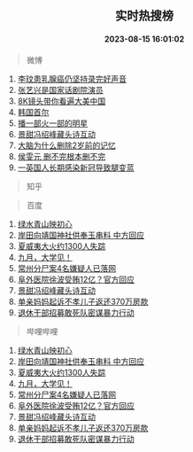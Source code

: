 <div align="center"><h2>实时热搜榜</h2><h4>2023-08-15 16:01:02</h4></div>

> 微博  

1. [李玟患乳腺癌仍坚持录完好声音](https://s.weibo.com/weibo?q=%23%E6%9D%8E%E7%8E%9F%E6%82%A3%E4%B9%B3%E8%85%BA%E7%99%8C%E4%BB%8D%E5%9D%9A%E6%8C%81%E5%BD%95%E5%AE%8C%E5%A5%BD%E5%A3%B0%E9%9F%B3%23&t=31&band_rank=1&Refer=top)<br />
2. [张艺兴是国家话剧院演员](https://s.weibo.com/weibo?q=%23%E5%BC%A0%E8%89%BA%E5%85%B4%E6%98%AF%E5%9B%BD%E5%AE%B6%E8%AF%9D%E5%89%A7%E9%99%A2%E6%BC%94%E5%91%98%23&t=31&band_rank=2&Refer=top)<br />
3. [8K镜头带你看遍大美中国](https://s.weibo.com/weibo?q=%238K%E9%95%9C%E5%A4%B4%E5%B8%A6%E4%BD%A0%E7%9C%8B%E9%81%8D%E5%A4%A7%E7%BE%8E%E4%B8%AD%E5%9B%BD%23&t=31&band_rank=3&Refer=top)<br />
4. [韩国首尔](https://s.weibo.com/weibo?q=%E9%9F%A9%E5%9B%BD%E9%A6%96%E5%B0%94&t=31&band_rank=4&Refer=top)<br />
5. [播一部火一部的明星](https://s.weibo.com/weibo?q=%23%E6%92%AD%E4%B8%80%E9%83%A8%E7%81%AB%E4%B8%80%E9%83%A8%E7%9A%84%E6%98%8E%E6%98%9F%23&t=31&band_rank=5&Refer=top)<br />
6. [景甜冯绍峰藏头诗互动](https://s.weibo.com/weibo?q=%23%E6%99%AF%E7%94%9C%E5%86%AF%E7%BB%8D%E5%B3%B0%E8%97%8F%E5%A4%B4%E8%AF%97%E4%BA%92%E5%8A%A8%23&t=31&band_rank=6&Refer=top)<br />
7. [大脑为什么删除2岁前的记忆](https://s.weibo.com/weibo?q=%23%E5%A4%A7%E8%84%91%E4%B8%BA%E4%BB%80%E4%B9%88%E5%88%A0%E9%99%A42%E5%B2%81%E5%89%8D%E7%9A%84%E8%AE%B0%E5%BF%86%23&t=31&band_rank=7&Refer=top)<br />
8. [侯雯元 删不完根本删不完](https://s.weibo.com/weibo?q=%E4%BE%AF%E9%9B%AF%E5%85%83%20%E5%88%A0%E4%B8%8D%E5%AE%8C%E6%A0%B9%E6%9C%AC%E5%88%A0%E4%B8%8D%E5%AE%8C&t=31&band_rank=8&Refer=top)<br />
9. [一英国人长期感染新冠导致腿变蓝](https://s.weibo.com/weibo?q=%23%E4%B8%80%E8%8B%B1%E5%9B%BD%E4%BA%BA%E9%95%BF%E6%9C%9F%E6%84%9F%E6%9F%93%E6%96%B0%E5%86%A0%E5%AF%BC%E8%87%B4%E8%85%BF%E5%8F%98%E8%93%9D%23&t=31&band_rank=9&Refer=top)<br />

> 知乎  


> 百度  

1. [绿水青山映初心](https://www.baidu.com/s?wd=%E7%BB%BF%E6%B0%B4%E9%9D%92%E5%B1%B1%E6%98%A0%E5%88%9D%E5%BF%83&sa=fyb_news&rsv_dl=fyb_news)<br />
2. [岸田向靖国神社供奉玉串料 中方回应](https://www.baidu.com/s?wd=%E5%B2%B8%E7%94%B0%E5%90%91%E9%9D%96%E5%9B%BD%E7%A5%9E%E7%A4%BE%E4%BE%9B%E5%A5%89%E7%8E%89%E4%B8%B2%E6%96%99+%E4%B8%AD%E6%96%B9%E5%9B%9E%E5%BA%94&sa=fyb_news&rsv_dl=fyb_news)<br />
3. [夏威夷大火约1300人失踪](https://www.baidu.com/s?wd=%E5%A4%8F%E5%A8%81%E5%A4%B7%E5%A4%A7%E7%81%AB%E7%BA%A61300%E4%BA%BA%E5%A4%B1%E8%B8%AA&sa=fyb_news&rsv_dl=fyb_news)<br />
4. [九月，大学见！](https://www.baidu.com/s?wd=%E4%B9%9D%E6%9C%88%EF%BC%8C%E5%A4%A7%E5%AD%A6%E8%A7%81%EF%BC%81&sa=fyb_news&rsv_dl=fyb_news)<br />
5. [常州分尸案4名嫌疑人已落网](https://www.baidu.com/s?wd=%E5%B8%B8%E5%B7%9E%E5%88%86%E5%B0%B8%E6%A1%884%E5%90%8D%E5%AB%8C%E7%96%91%E4%BA%BA%E5%B7%B2%E8%90%BD%E7%BD%91&sa=fyb_news&rsv_dl=fyb_news)<br />
6. [阜外医院徐波受贿12亿？官方回应](https://www.baidu.com/s?wd=%E9%98%9C%E5%A4%96%E5%8C%BB%E9%99%A2%E5%BE%90%E6%B3%A2%E5%8F%97%E8%B4%BF12%E4%BA%BF%EF%BC%9F%E5%AE%98%E6%96%B9%E5%9B%9E%E5%BA%94&sa=fyb_news&rsv_dl=fyb_news)<br />
7. [景甜冯绍峰藏头诗互动](https://www.baidu.com/s?wd=%E6%99%AF%E7%94%9C%E5%86%AF%E7%BB%8D%E5%B3%B0%E8%97%8F%E5%A4%B4%E8%AF%97%E4%BA%92%E5%8A%A8&sa=fyb_news&rsv_dl=fyb_news)<br />
8. [单亲妈妈起诉不孝儿子返还370万房款](https://www.baidu.com/s?wd=%E5%8D%95%E4%BA%B2%E5%A6%88%E5%A6%88%E8%B5%B7%E8%AF%89%E4%B8%8D%E5%AD%9D%E5%84%BF%E5%AD%90%E8%BF%94%E8%BF%98370%E4%B8%87%E6%88%BF%E6%AC%BE&sa=fyb_news&rsv_dl=fyb_news)<br />
9. [退休干部招募敢死队密谋暴力行动](https://www.baidu.com/s?wd=%E9%80%80%E4%BC%91%E5%B9%B2%E9%83%A8%E6%8B%9B%E5%8B%9F%E6%95%A2%E6%AD%BB%E9%98%9F%E5%AF%86%E8%B0%8B%E6%9A%B4%E5%8A%9B%E8%A1%8C%E5%8A%A8&sa=fyb_news&rsv_dl=fyb_news)<br />

> 哔哩哔哩  

1. [绿水青山映初心](https://www.baidu.com/s?wd=%E7%BB%BF%E6%B0%B4%E9%9D%92%E5%B1%B1%E6%98%A0%E5%88%9D%E5%BF%83&sa=fyb_news&rsv_dl=fyb_news)<br />
2. [岸田向靖国神社供奉玉串料 中方回应](https://www.baidu.com/s?wd=%E5%B2%B8%E7%94%B0%E5%90%91%E9%9D%96%E5%9B%BD%E7%A5%9E%E7%A4%BE%E4%BE%9B%E5%A5%89%E7%8E%89%E4%B8%B2%E6%96%99+%E4%B8%AD%E6%96%B9%E5%9B%9E%E5%BA%94&sa=fyb_news&rsv_dl=fyb_news)<br />
3. [夏威夷大火约1300人失踪](https://www.baidu.com/s?wd=%E5%A4%8F%E5%A8%81%E5%A4%B7%E5%A4%A7%E7%81%AB%E7%BA%A61300%E4%BA%BA%E5%A4%B1%E8%B8%AA&sa=fyb_news&rsv_dl=fyb_news)<br />
4. [九月，大学见！](https://www.baidu.com/s?wd=%E4%B9%9D%E6%9C%88%EF%BC%8C%E5%A4%A7%E5%AD%A6%E8%A7%81%EF%BC%81&sa=fyb_news&rsv_dl=fyb_news)<br />
5. [常州分尸案4名嫌疑人已落网](https://www.baidu.com/s?wd=%E5%B8%B8%E5%B7%9E%E5%88%86%E5%B0%B8%E6%A1%884%E5%90%8D%E5%AB%8C%E7%96%91%E4%BA%BA%E5%B7%B2%E8%90%BD%E7%BD%91&sa=fyb_news&rsv_dl=fyb_news)<br />
6. [阜外医院徐波受贿12亿？官方回应](https://www.baidu.com/s?wd=%E9%98%9C%E5%A4%96%E5%8C%BB%E9%99%A2%E5%BE%90%E6%B3%A2%E5%8F%97%E8%B4%BF12%E4%BA%BF%EF%BC%9F%E5%AE%98%E6%96%B9%E5%9B%9E%E5%BA%94&sa=fyb_news&rsv_dl=fyb_news)<br />
7. [景甜冯绍峰藏头诗互动](https://www.baidu.com/s?wd=%E6%99%AF%E7%94%9C%E5%86%AF%E7%BB%8D%E5%B3%B0%E8%97%8F%E5%A4%B4%E8%AF%97%E4%BA%92%E5%8A%A8&sa=fyb_news&rsv_dl=fyb_news)<br />
8. [单亲妈妈起诉不孝儿子返还370万房款](https://www.baidu.com/s?wd=%E5%8D%95%E4%BA%B2%E5%A6%88%E5%A6%88%E8%B5%B7%E8%AF%89%E4%B8%8D%E5%AD%9D%E5%84%BF%E5%AD%90%E8%BF%94%E8%BF%98370%E4%B8%87%E6%88%BF%E6%AC%BE&sa=fyb_news&rsv_dl=fyb_news)<br />
9. [退休干部招募敢死队密谋暴力行动](https://www.baidu.com/s?wd=%E9%80%80%E4%BC%91%E5%B9%B2%E9%83%A8%E6%8B%9B%E5%8B%9F%E6%95%A2%E6%AD%BB%E9%98%9F%E5%AF%86%E8%B0%8B%E6%9A%B4%E5%8A%9B%E8%A1%8C%E5%8A%A8&sa=fyb_news&rsv_dl=fyb_news)<br />
